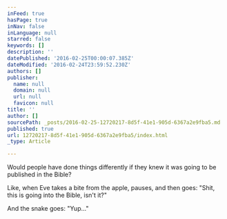 ```yaml
---
inFeed: true
hasPage: true
inNav: false
inLanguage: null
starred: false
keywords: []
description: ''
datePublished: '2016-02-25T00:00:07.385Z'
dateModified: '2016-02-24T23:59:52.230Z'
authors: []
publisher:
  name: null
  domain: null
  url: null
  favicon: null
title: ''
author: []
sourcePath: _posts/2016-02-25-12720217-8d5f-41e1-905d-6367a2e9fba5.md
published: true
url: 12720217-8d5f-41e1-905d-6367a2e9fba5/index.html
_type: Article

---
```

Would people have done things differently if they knew it was going to be published in the Bible? 

Like, when Eve takes a bite from the apple, pauses, and then goes: "Shit, this is going into the Bible, isn't it?" 

And the snake goes: "Yup..."